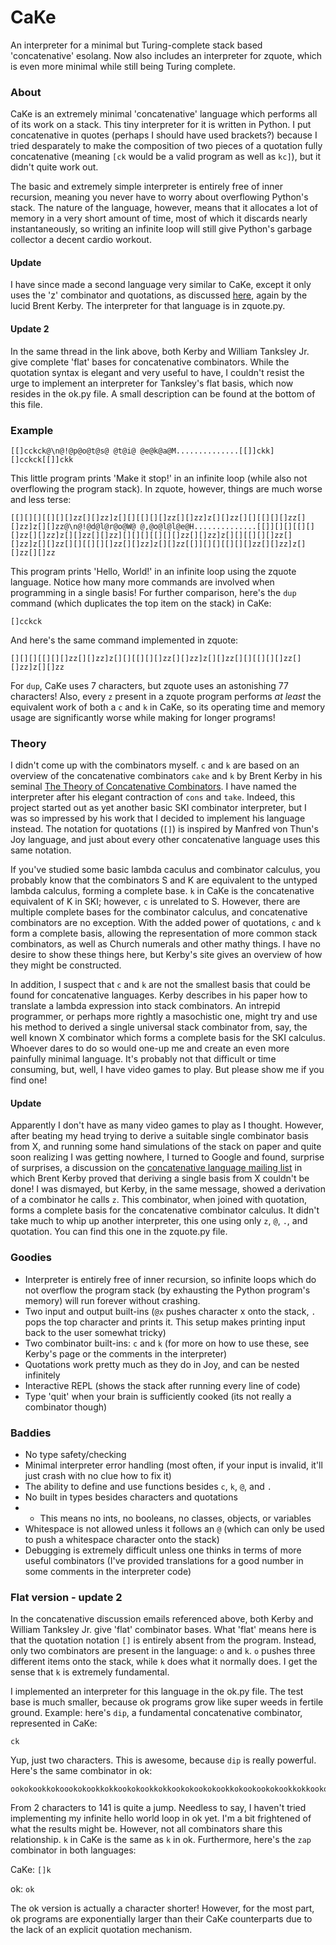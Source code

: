 CaKe
====

An interpreter for a minimal but Turing-complete stack based 'concatenative' esolang. Now also includes an interpreter for zquote, which is even more minimal while still being Turing complete.

### About

CaKe is an extremely minimal 'concatenative' language which performs all of its work on a stack. This tiny interpreter for it is written in Python. I put concatenative in quotes (perhaps I should have used brackets?) because I tried desparately to make the composition of two pieces of a quotation fully concatenative (meaning `[ck` would be a valid program as well as `kc]`), but it didn't quite work out.

The basic and extremely simple interpreter is entirely free of inner recursion, meaning you never have to worry about overflowing Python's stack. The nature of the language, however, means that it allocates a lot of memory in a very short amount of time, most of which it discards nearly instantaneously, so writing an infinite loop will still give Python's garbage collector a decent cardio workout.

#### Update

I have since made a second language very similar to CaKe, except it only uses the 'z' combinator and quotations, as discussed [here](http://groups.yahoo.com/neo/groups/concatenative/conversations/topics/3178), again by the lucid Brent Kerby. The interpreter for that language is in zquote.py.

#### Update 2

In the same thread in the link above, both Kerby and William Tanksley Jr. give complete 'flat' bases for concatenative combinators. While the quotation syntax is elegant and very useful to have, I couldn't resist the urge to implement an interpreter for Tanksley's flat basis, which now resides in the ok.py file. A small description can be found at the bottom of this file.

### Example

```[[]cckck@\n@!@p@o@t@s@ @t@i@ @e@k@a@M..............[[]]ckk][]cckck[[]]ckk```

This little program prints 'Make it stop!' in an infinite loop (while also not overflowing the program stack). In zquote, however, things are much worse and less terse:

```
[[][][][[][][]zz[][]zz]z[][][[][][]zz[][]zz]z[][]zz[][][[][][]zz[][]zz]z[][]zz@\n@!@d@l@r@o@W@ @,@o@l@l@e@H..............[[]][][][[][][]zz[][]zz]z[][]zz[][]zz][][][][[][][]zz[][]zz]z[][][[][][]zz[][]zz]z[][]zz[][][[][][]zz[][]zz]z[][]zz[[]][][][[][][]zz[][]zz]z[][]zz[][]zz
```

This program prints 'Hello, World!' in an infinite loop using the zquote language. Notice how many more commands are involved when programming in a single basis! For further comparison, here's the `dup` command (which duplicates the top item on the stack) in CaKe:

`[]cckck`

And here's the same command implemented in zquote:

`[][][][[][][]zz[][]zz]z[][][[][][]zz[][]zz]z[][]zz[][][[][][]zz[][]zz]z[][]zz`

For `dup`, CaKe uses 7 characters, but zquote uses an astonishing 77 characters! Also, every `z` present in a zquote program performs *at least* the equivalent work of both a `c` and `k` in CaKe, so its operating time and memory usage are significantly worse while making for longer programs!

### Theory

I didn't come up with the combinators myself. `c` and `k` are based on an overview of the concatenative combinators `cake` and `k` by Brent Kerby in his seminal [The Theory of Concatenative Combinators](http://tunes.org/~iepos/joy.html). I have named the interpreter after his elegant contraction of `cons` and `take`. Indeed, this project started out as yet another basic SKI combinator interpreter, but I was so impressed by his work that I decided to implement his language instead. The notation for quotations (`[]`) is inspired by Manfred von Thun's Joy language, and just about every other concatenative language uses this same notation.

If you've studied some basic lambda caculus and combinator calculus, you probably know that the combinators S and K are equivalent to the untyped lambda calculus, forming a complete base. `k` in CaKe is the concatenative equivalent of K in SKI; however, `c` is unrelated to S. However, there are multiple complete bases for the combinator calculus, and concatenative combinators are no exception. With the added power of quotations, `c` and `k` form a complete basis, allowing the representation of more common stack combinators, as well as Church numerals and other mathy things. I have no desire to show these things here, but Kerby's site gives an overview of how they might be constructed.

In addition, I suspect that `c` and `k` are not the smallest basis that could be found for concatenative languages. Kerby describes in his paper how to translate a lambda expression into stack combinators. An intrepid programmer, or perhaps more rightly a masochistic one, might try and use his method to derived a single universal stack combinator from, say, the well known X combinator which forms a complete basis for the SKI calculus. Whoever dares to do so would one-up me and create an even more painfully minimal language. It's probably not that difficult or time consuming, but, well, I have video games to play. But please show me if you find one!

#### Update

Apparently I don't have as many video games to play as I thought. However, after beating my head trying to derive a suitable single combinator basis from X, and running some hand simulations of the stack on paper and quite soon realizing I was getting nowhere, I turned to Google and found, surprise of surprises, a discussion on the [concatenative language mailing list](http://groups.yahoo.com/neo/groups/concatenative/conversations/topics/3178) in which Brent Kerby proved that deriving a single basis from X couldn't be done! I was dismayed, but Kerby, in the same message, showed a derivation of a combinator he calls `z`. This combinator, when joined with quotation, forms a complete basis for the concatenative combinator calculus. It didn't take much to whip up another interpreter, this one using only `z`, `@`, `.`, and quotation. You can find this one in the zquote.py file.

### Goodies

* Interpreter is entirely free of inner recursion, so infinite loops which do not overflow the program stack (by exhausting the Python program's memory) will run forever without crashing.
* Two input and output built-ins (`@x` pushes character x onto the stack, `.` pops the top character and prints it. This setup makes printing input back to the user somewhat tricky)
* Two combinator built-ins: `c` and `k` (for more on how to use these, see Kerby's page or the comments in the interpreter)
* Quotations work pretty much as they do in Joy, and can be nested infinitely
* Interactive REPL (shows the stack after running every line of code)
* Type 'quit' when your brain is sufficiently cooked (its not really a combinator though)

### Baddies

* No type safety/checking
* Minimal interpreter error handling (most often, if your input is invalid, it'll just crash with no clue how to fix it)
* The ability to define and use functions besides `c`, `k`, `@`, and `.`
* No built in types besides characters and quotations
* * This means no ints, no booleans, no classes, objects, or variables
* Whitespace is not allowed unless it follows an `@` (which can only be used to push a whitespace character onto the stack)
* Debugging is extremely difficult unless one thinks in terms of more useful combinators (I've provided translations for a good number in some comments in the interpreter code)

### Flat version - update 2

In the concatenative discussion emails referenced above, both Kerby and William Tanksley Jr. give 'flat' combinator bases. What 'flat' means here is that the quotation notation `[]` is entirely absent from the program. Instead, only two combinators are present in the language: `o` and `k`. `o` pushes three different items onto the stack, while `k` does what it normally does. I get the sense that `k` is extremely fundamental.

I implemented an interpreter for this language in the ok.py file. The test base is much smaller, because ok programs grow like super weeds in fertile ground. Example: here's `dip`, a fundamental concatenative combinator, represented in CaKe:

`ck`

Yup, just two characters. This is awesome, because `dip` is really powerful. Here's the same combinator in ok:

```
ookokookkokoookokookkokkookokookkokkookokookokookkokookookokookkokkookokookokookkokookkookokookkokkookkookokookkokkookkookokookkokkookkkookkk
```

From 2 characters to 141 is quite a jump. Needless to say, I haven't tried implementing my infinite hello world loop in ok yet. I'm a bit frightened of what the results might be. However, not all combinators share this relationship. `k` in CaKe is the same as `k` in ok. Furthermore, here's the `zap` combinator in both languages:

CaKe: `[]k`

ok: `ok`

The ok version is actually a character shorter! However, for the most part, ok programs are exponentially larger than their CaKe counterparts due to the lack of an explicit quotation mechanism.
